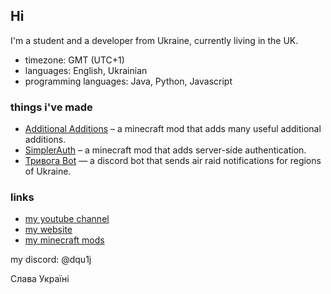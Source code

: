 ## Hi

I'm a student and a developer from Ukraine, currently living in the UK.

- timezone: GMT (UTC+1)
- languages: English, Ukrainian
- programming languages: Java, Python, Javascript

### things i've made
- [Additional Additions](https://github.com/Additional-Mods/additionaladditions) – a minecraft mod that adds many useful additional additions.
- [SimplerAuth](https://github.com/Additional-Mods/simplerauth) – a minecraft mod that adds server-side authentication.
- [Тривога Bot](https://github.com/Dqu1J/etryvogabot) — a discord bot that sends air raid notifications for regions of Ukraine.

### links
- [my youtube channel](https://www.youtube.com/@dqu1j)
- [my website](https://dqu.one/)
- [my minecraft mods](https://curseforge.com/members/dqu1jjj/projects)


my discord: @dqu1j

Слава Україні
